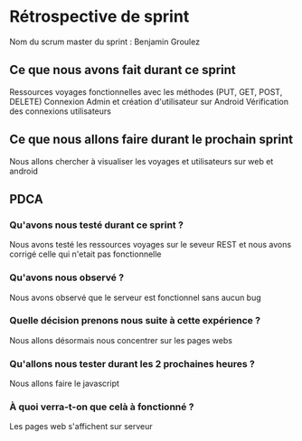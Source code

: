 # Rétrospective de sprint

Nom du scrum master du sprint : Benjamin Groulez

## Ce que nous avons fait durant ce sprint
Ressources voyages fonctionnelles avec les méthodes (PUT, GET, POST, DELETE)
Connexion Admin et création d'utilisateur sur Android
Vérification des connexions utilisateurs

## Ce que nous allons faire durant le prochain sprint
Nous allons chercher à visualiser les voyages et utilisateurs sur web et android

## PDCA 
### Qu'avons nous testé durant ce sprint ? 
Nous avons testé les ressources voyages sur le seveur REST et 
nous avons corrigé celle qui n'etait pas fonctionnelle

### Qu'avons nous observé ? 
Nous avons observé que le serveur est fonctionnel sans aucun bug

### Quelle décision prenons nous suite à cette expérience ? 
Nous allons désormais nous concentrer sur les pages webs

### Qu'allons nous tester durant les 2 prochaines heures ? 
Nous allons faire le javascript

### À quoi verra-t-on que celà à fonctionné ?
Les pages web s'affichent sur serveur
